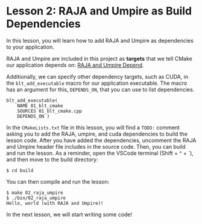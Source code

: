 # Lesson 2: RAJA and Umpire as Build Dependencies

In this lesson, you will learn how to add RAJA and Umpire as dependencies 
to your application.

RAJA and Umpire are included in this project as **targets** that we tell CMake
our application depends on: [RAJA and Umpire Depend](https://github.com/LLNL/raja-suite-tutorial/blob/main/tpl/CMakeLists.txt).

Additionally, we can specify other dependency targets, such as CUDA, in the
`blt_add_executable` macro for our application executable. The macro has
an argument for this, `DEPENDS_ON`, that you can use to list dependencies.

```
blt_add_executable(
    NAME 01_blt_cmake
    SOURCES 01_blt_cmake.cpp
    DEPENDS_ON )
```

In the `CMakeLists.txt` file in this lesson, you will find a `TODO:` comment
asking you to add the RAJA, umpire, and cuda dependencies to build the lesson 
code. After you have added the dependencies, uncomment the RAJA and Umpire
header file includes in the source code. Then, you can build and run the lesson.
As a reminder, open the VSCode terminal (Shift + ^ + `), and then
move to the build directory: 

```
$ cd build
``` 

You can then compile and run the lesson:

```
$ make 02_raja_umpire
$ ./bin/02_raja_umpire
Hello, world (with RAJA and Umpire)!
```

In the next lesson, we will start writing some code!
